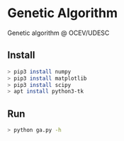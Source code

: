 # Genetic Algorithm

Genetic algorithm @ OCEV/UDESC

## Install

``` bash
> pip3 install numpy
> pip3 install matplotlib
> pip3 install scipy
> apt install python3-tk
```

## Run

``` bash
> python ga.py -h

```
